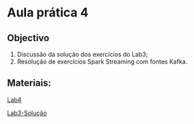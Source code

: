 # Aula prática 4

## Objectivo

1. Discussão da solução dos exercícios do Lab3;
2. Resolução de exercícios Spark Streaming com fontes Kafka.

## Materiais:

[Lab4](https://github.com/smduarte/ps2022/blob/main/lab4/ps2022_lab4_1.ipynb)

[Lab3-Solução](https://github.com/smduarte/ps2022/blob/main/lab4/ps2022_lab3_sol.ipynb)
